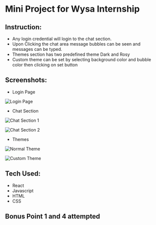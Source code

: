 # Mini Project for Wysa Internship

## Instruction:
- Any login credential will login to the chat section.
- Upon Clicking the chat area message bubbles can be seen and messages can be typed.
- Themes section has two predefined theme Dark and Rosy
- Custom theme can be set by selecting background color and bubble color then clicking on set button

## Screenshots:
- Login Page

![Login Page]()

- Chat Section

![Chat Section 1]()

![Chat Section 2]()

- Themes 

![Normal Theme]()

![Custom Theme]()

## Tech Used:
- React
- Javascript
- HTML
- CSS

## Bonus Point 1 and 4 attempted 
